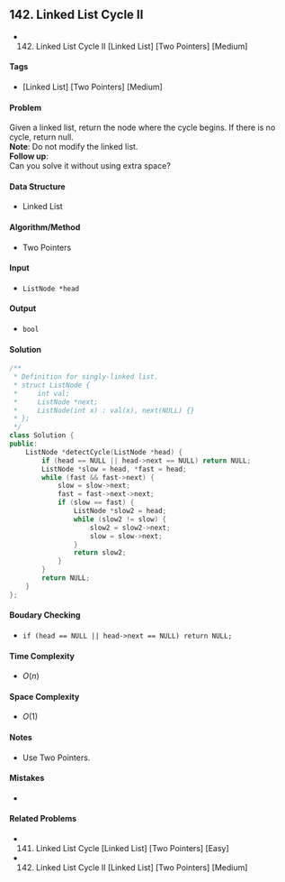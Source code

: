 ## 142. Linked List Cycle II
- 142. Linked List Cycle II [Linked List] [Two Pointers] [Medium]

#### Tags
- [Linked List] [Two Pointers] [Medium]

#### Problem
Given a linked list, return the node where the cycle begins. If there is no cycle, return null.  
**Note**: Do not modify the linked list.  
**Follow up**:  
Can you solve it without using extra space?

#### Data Structure
- Linked List

#### Algorithm/Method
- Two Pointers

#### Input
- `ListNode *head`

#### Output
- `bool`

#### Solution
``` C++
/**
 * Definition for singly-linked list.
 * struct ListNode {
 *     int val;
 *     ListNode *next;
 *     ListNode(int x) : val(x), next(NULL) {}
 * };
 */
class Solution {
public:
    ListNode *detectCycle(ListNode *head) {
        if (head == NULL || head->next == NULL) return NULL;
        ListNode *slow = head, *fast = head;
        while (fast && fast->next) {
            slow = slow->next;
            fast = fast->next->next;
            if (slow == fast) {
                ListNode *slow2 = head;
                while (slow2 != slow) {
                    slow2 = slow2->next;
                    slow = slow->next;
                }
                return slow2;
            }
        }
        return NULL;
    }
};
```

#### Boudary Checking
- `if (head == NULL || head->next == NULL) return NULL;`

#### Time Complexity
- $O(n)$

#### Space Complexity
- $O(1)$

#### Notes
- Use Two Pointers.

#### Mistakes
- 

#### Related Problems
- 141. Linked List Cycle [Linked List] [Two Pointers] [Easy]
- 142. Linked List Cycle II [Linked List] [Two Pointers] [Medium]
